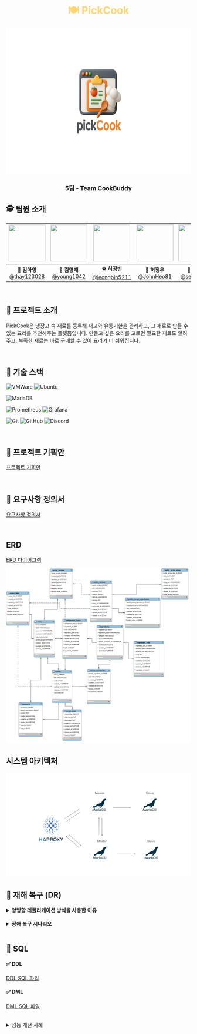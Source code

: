 <br>

<h1 align="center" style="color: #FFD675;">🍽️ PickCook </h1>

<div align="center">
  <img src="images/pickcook_logo.png" alt="pickcook logo" height="400" align="center" />
</div>


<h3 align="center">5팀 - Team CookBuddy </h3>


## 🕵️ 팀원 소개

<div align="center">

|   <img src="https://img3.daumcdn.net/thumb/R658x0.q70/?fname=http://t1.daumcdn.net/news/201707/25/seouleconomy/20170725083653488jtol.jpg" width="100" height="100"/>   |   <img src="https://encrypted-tbn0.gstatic.com/images?q=tbn:ANd9GcS7gEFr3b-5mhcz5mp8GNK41xQauma4MPL5nA&s" width="100" height="100"/>   | <img src="https://i.namu.wiki/i/TQwZWqyeyNKMffr3p9A3Bxah_MmOR8das_6Pqr0zNfCWwQG-VjX4XyzdDSDtoW2MPcBnzFEhTVY1Ebm7lECvaw.webp" width="100" height="100"/>  |  <img src="https://i.namu.wiki/i/QJLpVKc_VfakfHP5IqhTMdGbflc4XkVSl-ggNZ4UElDl60JaMwyVrxw_ihyX12TRrurYDUxm5IbTqYqvVEruVg.webp" width="100" height="100"/>  |    <img src="https://i.pinimg.com/474x/71/c2/11/71c211b8f46513e77c33c2979e105436.jpg" width="100" height="100"/> 
| :--------------------------------------------------------: | :--------------------------------------------------------: | :--------------------------------------------------------: | :------------------------------------------------------: | :----------------------------------------------------------: 
| 🐰 **김아영**<br/>[@thay123028](https://github.com/thay123028) | 🧶 **김영재**<br/>[@young1042](https://github.com/young1042) | ⚽ **허정빈**<br/>[@jeongbin5211](https://github.com/jeongbin5211) | 🤪 **허정우**<br/>[@JohnHeo81](https://github.com/JohnHeo81) | 🐢 **홍서연**<br/>[@seoyeon22](https://github.com/seoyeon22)

</div>
<br>



## 🍕 프로젝트 소개
PickCook은 냉장고 속 재료를 등록해 재고와 유통기한을 관리하고, 그 재료로 만들 수 있는 요리를 추천해주는 플랫폼입니다. 만들고 싶은 요리를 고르면 필요한 재료도 알려주고, 부족한 재료는 바로 구매할 수 있어 요리가 더 쉬워집니다.

<br>

## 🍔 기술 스택

![VMWare](https://img.shields.io/badge/VMware-607078?logo=vmware&logoColor=white&style=for-the-badge)
![Ubuntu](https://img.shields.io/badge/ubuntu-E95420?style=for-the-badge&logo=ubuntu&logoColor=FFFFFF)

![MariaDB](https://img.shields.io/badge/MariaDB-003545?style=for-the-badge&logo=mariadb&logoColor=white)

![Prometheus](https://img.shields.io/badge/Prometheus-E6522C?style=for-the-badge&logo=Prometheus&logoColor=white)
![Grafana](https://img.shields.io/badge/grafana-%23F46800.svg?style=for-the-badge&logo=grafana&logoColor=white)

![Git](https://img.shields.io/badge/git-%23F05033.svg?style=for-the-badge&logo=git&logoColor=white)
![GitHub](https://img.shields.io/badge/github-%23121011.svg?style=for-the-badge&logo=github&logoColor=white)
![Discord](https://img.shields.io/badge/Discord-5865F2.svg?style=for-the-badge&logo=discord&logoColor=white)

<br>

## 🌭 프로젝트 기획안

[프로젝트 기획안](https://docs.google.com/document/d/1JnNK9_vFxRizyXFUWUOrr1eKcOqdAXpH/edit?usp=sharing&ouid=105575553151863966937&rtpof=true&sd=true)

<br>

## 🍣 요구사항 정의서

[요구사항 정의서](https://docs.google.com/spreadsheets/d/1-NKiu4zpKw2Tl4Qjumd1SISX_odnlNEE/edit?usp=sharing&ouid=105575553151863966937&rtpof=true&sd=true)

<br>


## ERD

[ERD 다이어그램](https://www.erdcloud.com/d/i9Qf2BLnaAYZ4dCrH)

<img src="images/pickcook_erd.png" alt="ERD" width="800"/>

## 시스템 아키텍처

<img src="images/pickcook_system_architecture.png" alt="ERD" width="800"/>


## 🍩 재해 복구 (DR)

<details>
  <summary><b>양방향 레플리케이션 방식을 사용한 이유</b></summary>
  <div markdown="1">
  <br>

  **✔️ 데이터 일관성 유지**
    
  레플리케이션은 Master 서버에서 발생하는 데이터 변경 사항을 실시간 또는 거의 실시간으로 Slave 서버에 자동 복제한다. 이를 통해 항상 최신 상태의 데이터를 보조 서버에 유지할 수 있다.

  <br>

  **✔️ 부하 분산**

   실시간 트래픽이 급증하는 상황에도 여러 서버로 분산 처리하여 성능이 저하하는 것을 방지하고, 안정적인 응답 속도를 유지할 수 있다.

  <br>

  **✔️ 읽기 작업에 강한 구조**

  서비스 특성 상 레시피, 커뮤니티 등 데이터 읽기 작업이 많은 환경이기 때문에, 다수의 슬레이브 서버가 작업을 처리하게 설계하여 높은 읽기 성능을 제공한다.

  <br> 

  **✔️ 고가용성**

  한쪽 마스터에 장애가 발생하더라도, HAProxy가 정상적인 서버로 트래픽을 분배하여 서비스 중단 없이 시스템을 지속적으로 동작할 수 있다.  
  
  <br>
  
  **✔️ 확장성**

  마스터 서버에 새로운 슬레이브 서버를 연결하여 쉽게 확장할 수 있어, 트래픽이 증가할 때 유연하게 대처가 가능하다.

  </div>
</details>

<br>
<details>
  <summary><b>장애 복구 시나리오</b></summary>
  <div markdown="1">
  <br>

**✔️ 마스터 1대 장애 발생 시**
  - HAProxy가 장애 난 마스터 노드를 감지하고, 해당 노드로의 쓰기 트래픽을 자동으로 차단
  - 클라이언트는 정상 마스터를 통해 쓰기, 슬레이브를 통해 읽기 요청을 지속 처리 가능
  - 장애 발생한 마스터 노드는 복구 시 슬레이브로 초기화한 뒤, 살아 있는 마스터에서 복제를 받아 데이터 동기화
  - 동기화 완료 후 필요 시 다시 마스터로 승격하고, 양방향 복제 재구성
  - HAProxy 설정을 갱신하여 복구된 노드에도 트래픽을 분산하도록 재설정

<br>

**✔️ 슬레이브 1대 장애 발생 시**
  - HAProxy가 장애 슬레이브를 감지하고, 해당 슬레이브로의 읽기 요청을 차단
  - 클라이언트는 정상 슬레이브 또는 마스터로부터 읽기 처리 가능
  - 슬레이브 복구 후, 마스터로부터 복제 설정 재구성하여 자동 동기화
  - 복구 완료 후 HAProxy가 해당 슬레이브로 다시 읽기 트래픽 분산

<br>

**✔️ 마스터 + 슬레이브 한 쌍(2대) 동시 장애 시**
  - HAProxy는 남은 마스터와 슬레이브 쌍으로 모든 트래픽을 집중 처리
  - 복구된 노드는 순차적으로 클러스터에 재투입, 살아 있는 마스터에서 복제를 통해 최신 상태로 동기화
  - 전체 클러스터 복원 후 HAProxy 설정을 통해 트래픽 분산 정상화

<br>

**✔️ 전체 장애 예방 및 대비 방안**
  - 모든 노드는 Prometheus + Alertmanager 등으로 모니터링하여 이상 조기 감지
  - 정기적인 자동 백업 및 스냅샷 관리로 데이터 손실 방지
  - 이중화된 HA 구성 (예: HAProxy + Keepalived)으로 프록시 서버 자체 장애도 대비

  <br>
  </div>
</details>
<br> 

## 🥨 SQL

#### ✅ DDL
[DDL SQL 파일](/sql/DDL.sql)


#### ✅ DML
[DML SQL 파일](/sql/DML.sql)

<br>



<details>
<summary>성능 개선 사례</summary>
<div markdown="1">

## ✅ 성능 개선 사례: `nickname` 컬럼 반정규화를 통한 조회 성능 향상

### 📌 배경

기존에는 게시글 목록을 조회할 때 작성자의 닉네임을 가져오기 위해 `boards` 테이블과 `users` 테이블을 조인(JOIN)해야 했습니다.

```sql
SELECT b.board_id, b.title, u.nickname
FROM boards b
JOIN users u ON b.user_id = u.user_id
WHERE b.user_id = ${__Random(0,10000)}
ORDER BY b.created_at DESC
LIMIT 20;
```

이 쿼리는 사용자 수와 게시글 수가 많아질수록 JOIN 비용이 증가하며, 부하 테스트(JMeter) 결과 응답 시간이 길어지는 현상이 발생했습니다.

---

### 🔧 개선 내용

`boards` 테이블에 `nickname` 컬럼을 직접 추가하여, 작성 시점의 사용자 닉네임을 함께 저장하는 방식으로 **반정규화(denormalization)**를 적용했습니다.

```sql
SELECT board_id, title, user_nickname
FROM boards
WHERE deleted_at IS NULL
ORDER BY created_at DESC
LIMIT 20;
```

---

### ✅ 개선 효과

- **JOIN 제거로 인한 쿼리 응답 속도 향상 (JOIN → 단일 테이블 조회)**
- JMeter 테스트 결과 TPS(초당 처리량) 증가, 평균 응답 시간 감소
- 단일 테이블 인덱스 활용 극대화
<img src="images/performance_improvement.png"/>
---

### ⚠️ 고려사항

- 사용자 닉네임이 변경될 경우 `boards.nickname`도 함께 업데이트되어야 하며, 이는 추가적인 동기화 처리(예: 트리거나 애플리케이션 레벨 처리)가 필요합니다.
- 데이터 중복이 발생하지만, 읽기 성능이 중요한 시나리오에서는 충분한 trade-off로 판단됩니다.
<div>
</details>